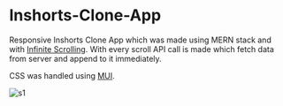 # Inshorts-Clone-App
 Responsive Inshorts Clone App which was made using MERN stack and with [Infinite Scrolling](https://www.npmjs.com/package/react-infinite-scroll-component). With every scroll API call is made which fetch data from server and append to it immediately.
 
 CSS was handled using [MUI](https://github.com/mui-org/material-ui).
 
 ![s1](https://user-images.githubusercontent.com/74757115/138549292-255b85df-b4a5-400a-800d-0ac49c847ec5.png)
 


